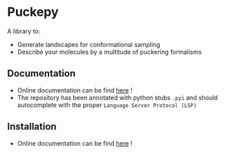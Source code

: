 # Puckepy

A library to: 
- Generate landscapes for conformational sampling
- Describe your molecules by a multitude of puckering formalisms

## Documentation
- Online documentation can be find [here](https://github.com/jrihon/puckepy/blob/main/docs/documentation.rst) !
- The repository has been annotated with python stubs `.pyi` and should autocomplete with the proper `Language Server Protocol (LSP)`

## Installation
- Online documentation can be find [here](https://github.com/jrihon/puckepy/blob/main/docs/installation.rst) !
